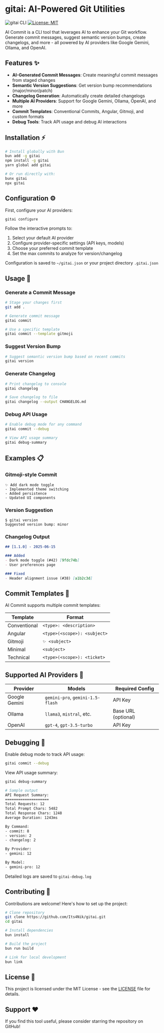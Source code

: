 # gitai: AI-Powered Git Utilities

![gitai CLI](https://img.shields.io/badge/Bun-v1.0.0-ffd43b?logo=bun) [![License: MIT](https://img.shields.io/badge/License-MIT-blue.svg)](https://opensource.org/licenses/MIT)

AI Commit is a CLI tool that leverages AI to enhance your Git workflow. Generate commit messages, suggest semantic version bumps, create changelogs, and more - all powered by AI providers like Google Gemini, Ollama, and OpenAI.

## Features ✨

- **AI-Generated Commit Messages**: Create meaningful commit messages from staged changes
- **Semantic Version Suggestions**: Get version bump recommendations (major/minor/patch)
- **Changelog Generation**: Automatically create detailed changelogs
- **Multiple AI Providers**: Support for Google Gemini, Ollama, OpenAI, and more
- **Commit Templates**: Conventional Commits, Angular, Gitmoji, and custom formats
- **Debug Tools**: Track API usage and debug AI interactions

## Installation ⚡

```bash
# Install globally with Bun
bun add -g gitai
npm install -g gitai
yarn global add gitai

# Or run directly with:
bunx gitai
npx gitai
```

## Configuration ⚙️

First, configure your AI providers:

```bash
gitai configure
```

Follow the interactive prompts to:
1. Select your default AI provider
2. Configure provider-specific settings (API keys, models)
3. Choose your preferred commit template
4. Set the max commits to analyze for version/changelog

Configuration is saved to `~/gitai.json` or your project directory `.gitai.json`

## Usage 🚀

### Generate a Commit Message

```bash
# Stage your changes first
git add .

# Generate commit message
gitai commit

# Use a specific template
gitai commit --template gitmoji
```

### Suggest Version Bump

```bash
# Suggest semantic version bump based on recent commits
gitai version
```

### Generate Changelog

```bash
# Print changelog to console
gitai changelog

# Save changelog to file
gitai changelog --output CHANGELOG.md
```

### Debug API Usage

```bash
# Enable debug mode for any command
gitai commit --debug

# View API usage summary
gitai debug-summary
```

## Examples 📋

### Gitmoji-style Commit
```
✨ Add dark mode toggle
- Implemented theme switching
- Added persistence
- Updated UI components
```

### Version Suggestion
```
$ gitai version
Suggested version bump: minor
```

### Changelog Output
```markdown
## [1.1.0] - 2025-06-15

### Added
- Dark mode toggle (#42) [9fdc74b]
- User preferences page

### Fixed
- Header alignment issue (#38) [a1b2c3d]
```

## Commit Templates 📝

AI Commit supports multiple commit templates:

| Template        | Format                          |
|-----------------|---------------------------------|
| Conventional    | `<type>: <description>`         |
| Angular         | `<type>(<scope>): <subject>`    |
| Gitmoji         | `✨ <subject>`                   |
| Minimal         | `<subject>`                     |
| Technical       | `<type>(<scope>): <ticket>`     |

## Supported AI Providers 🤖

| Provider | Models                  | Required Config         |
|----------|-------------------------|-------------------------|
| Google Gemini | `gemini-pro`, `gemini-1.5-flash` | API Key                |
| Ollama   | `llama3`, `mistral`, etc. | Base URL (optional)    |
| OpenAI   | `gpt-4`, `gpt-3.5-turbo` | API Key                |

## Debugging 🐛

Enable debug mode to track API usage:

```bash
gitai commit --debug
```

View API usage summary:
```bash
gitai debug-summary

# Sample output
API Request Summary:
====================
Total Requests: 12
Total Prompt Chars: 5482
Total Response Chars: 1248
Average Duration: 1243ms

By Command:
- commit: 8
- version: 2
- changelog: 2

By Provider:
- gemini: 12

By Model:
- gemini-pro: 12
```

Detailed logs are saved to `gitai-debug.log`

## Contributing 🤝

Contributions are welcome! Here's how to set up the project:

```bash
# Clone repository
git clone https://github.com/Its4Nik/gitai.git
cd gitai

# Install dependencies
bun install

# Build the project
bun run build

# Link for local development
bun link
```

## License 📄

This project is licensed under the MIT License - see the [LICENSE](LICENSE) file for details.

## Support ❤️

If you find this tool useful, please consider starring the repository on GitHub!
